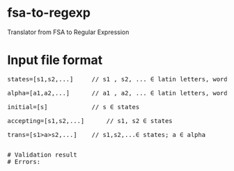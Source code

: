 # fsa-to-regexp
Translator from FSA to Regular Expression
# Input file format
<pre>
states=[s1,s2,...]	   // s1 , s2, ... ∈ latin letters, words and numbers<br/>
alpha=[a1,a2,...]	   // a1 , a2, ... ∈ latin letters, words, numbers and character '_’<br/>
initial=[s]	           // s ∈ states<br/>
accepting=[s1,s2,...]	   // s1, s2 ∈ states<br/>
trans=[s1>a>s2,...]	   // s1,s2,...∈ states; a ∈ alpha<br/>
<pre/>
# Validation result
# Errors:
